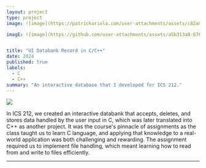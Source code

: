 ```yaml
---
layout: project
type: project
image: ![image](https://patrickariola.com/user-attachments/assets/c82a0dcd-77ca-4c50-b496-06851a716e58)

imagE: ![image](https://github.com/user-attachments/assets/a5b313a0-6766-4b14-a59a-0f3b39998cc7)


title: "UI Databank Record in C/C++"
date: 2024
published: true
labels:
  - C
  - C++
summary: "An interactive database that I developed for ICS 212."
---
```


<img class="img-fluid" src="(https://as1.ftcdn.net/v2/jpg/05/71/15/68/1000_F_571156847_6FtJXvffGNk2K4PSlorTa9C89FBiJUjx.jpg)">

In ICS 212, we created an interactive databank that accepts, deletes, and stores data handled by the user input in C, which was later translated into C++ as another project. It was the course's pinnacle of assignments as the class taught us to learn C language, and applying that knowledge to a real-world application was both challenging and rewarding. The assignment required us to implement file handling, which meant learning how to read from and write to files efficiently.




<hr>


